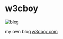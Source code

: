 # w3cboy

[![blog](https://travis-ci.org/huanz/blog.svg)](https://travis-ci.org/huanz/blog)

my own blog [w3cboy.com](http://w3cboy.com)
